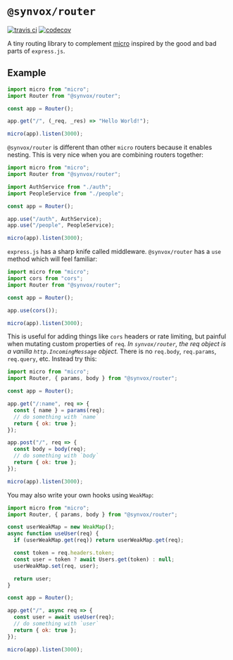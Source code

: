 # `@synvox/router`

[![travis ci](https://img.shields.io/travis/Synvox/router.svg)](https://travis-ci.org/Synvox/router)
[![codecov](https://codecov.io/gh/Synvox/router/branch/master/graph/badge.svg)](https://codecov.io/gh/Synvox/router)

A tiny routing library to complement [micro](https://github.com/zeit/micro) inspired by the good and bad parts of `express.js`.

## Example

```js
import micro from "micro";
import Router from "@synvox/router";

const app = Router();

app.get("/", (_req, _res) => "Hello World!");

micro(app).listen(3000);
```

`@synvox/router` is different than other `micro` routers because it enables nesting. This is very nice when you are combining routers together:

```js
import micro from "micro";
import Router from "@synvox/router";

import AuthService from "./auth";
import PeopleService from "./people";

const app = Router();

app.use("/auth", AuthService);
app.use("/people", PeopleService);

micro(app).listen(3000);
```

`express.js` has a sharp knife called middleware. `@synvox/router` has a `use` method which will feel familiar:

```js
import micro from "micro";
import cors from "cors";
import Router from "@synvox/router";

const app = Router();

app.use(cors());

micro(app).listen(3000);
```

This is useful for adding things like `cors` headers or rate limiting, but painful when mutating custom properties of `req`. _In `synvox/router`, the req object is a vanilla `http.IncomingMessage` object._ There is no `req.body`, `req.params`, `req.query`, etc. Instead try this:

```js
import micro from "micro";
import Router, { params, body } from "@synvox/router";

const app = Router();

app.get("/:name", req => {
  const { name } = params(req);
  // do something with `name`
  return { ok: true };
});

app.post("/", req => {
  const body = body(req);
  // do something with `body`
  return { ok: true };
});

micro(app).listen(3000);
```

You may also write your own hooks using `WeakMap`:

```js
import micro from "micro";
import Router, { params, body } from "@synvox/router";

const userWeakMap = new WeakMap();
async function useUser(req) {
  if (userWeakMap.get(req)) return userWeakMap.get(req);

  const token = req.headers.token;
  const user = token ? await Users.get(token) : null;
  userWeakMap.set(req, user);

  return user;
}

const app = Router();

app.get("/", async req => {
  const user = await useUser(req);
  // do something with `user`
  return { ok: true };
});

micro(app).listen(3000);
```
